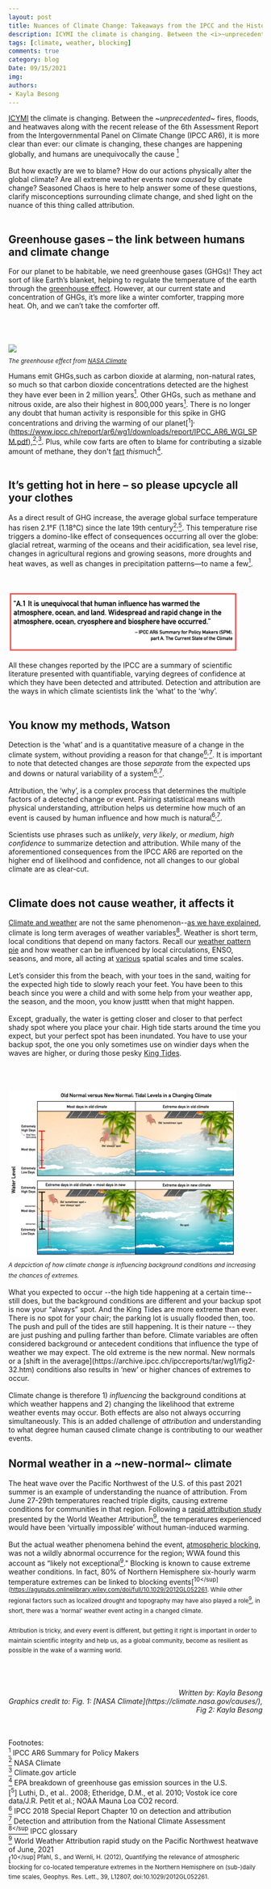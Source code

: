 ```yaml
---
layout: post
title: Nuances of Climate Change: Takeaways from the IPCC and the Historical Heat Wave of June 2021
description: ICYMI the climate is changing. Between the <i>~unprecedented~</i> fires, floods, and heatwaves along with the recent release of the 6th Assessment Report...
tags: [climate, weather, blocking]
comments: true
category: blog
Date: 09/15/2021
img: 
authors: 
- Kayla Besong
---
```

 


[ICYMI](https://www.merriam-webster.com/words-at-play/what-is-icymi#:~:text=In%20case%20you%20missed%20it,in%20case%20you%20missed%20it.) the climate is changing. Between the ~<i>unprecedented</i>~ fires, floods, and heatwaves along with the recent release of the 6th Assessment Report from the Intergovernmental Panel on Climate Change (IPCC AR6), it is more clear than ever: our climate is changing, these changes are happening globally, and humans are unequivocally the cause [<sup>1</sup>](https://www.ipcc.ch/report/ar6/wg1/downloads/report/IPCC_AR6_WGI_SPM.pdf)
<br><br>
But how exactly are we to blame? How do our actions physically alter the global climate? Are all extreme weather events now <i>caused</i> by climate change? Seasoned Chaos is here to help answer some of these questions, clarify misconceptions surrounding climate change, and shed light on the nuance of this thing called attribution.
<br><br>
<h2>Greenhouse gases – the link between humans and climate change</h2>
 
For our planet to be habitable, we need greenhouse gases (GHGs)! They act sort of like Earth’s blanket, helping to regulate the temperature of the earth through the [greenhouse effect](https://climate.nasa.gov/causes/). However, at our current state and concentration of GHGs, it’s more like a winter comforter, trapping more heat. Oh, and we can’t take the comforter off.  
<br><br>
<br><br>
<img src="/assets/img/126_Greenhouse_effect_revised_HD_English.m4v" width="90%">
<br><sub><i> The greenhouse effect from [NASA Climate](https://climate.nasa.gov/causes/)
</i></sub>



Humans emit GHGs,such as carbon dioxide at alarming, non-natural rates, so much so that carbon dioxide concentrations detected are the highest they have ever been in 2 million years[<sup>1</sup>](https://www.ipcc.ch/report/ar6/wg1/downloads/report/IPCC_AR6_WGI_SPM.pdf). Other GHGs, such as methane and nitrous oxide, are also their highest in 800,000 years[<sup>1</sup>](https://www.ipcc.ch/report/ar6/wg1/downloads/report/IPCC_AR6_WGI_SPM.pdf). There is no longer any doubt that human activity is responsible for this spike in GHG concentrations and driving the warming of our planet[<sup>1</sup>]<sup>,</sup>(https://www.ipcc.ch/report/ar6/wg1/downloads/report/IPCC_AR6_WGI_SPM.pdf),</sup>[<sup>2</sup>](https://climate.nasa.gov/causes/)<sup>,</sup>[<sup>3</sup>](https://www.climate.gov/news-features/climate-qa/are-humans-causing-or-contributing-global-warming). Plus, while cow farts are often to blame for contributing a sizable amount of methane, they don't [fart](https://www.epa.gov/ghgemissions/sources-greenhouse-gas-emissions) <i>this</i>much[<sup>4</sup>](
https://www.epa.gov/ghgemissions/sources-greenhouse-gas-emissions).
<br><br>

<h2>It’s getting hot in here – so please upcycle all your clothes</h2>
 
As a direct result of GHG increase, the average global surface temperature has risen 2.1°F (1.18°C) since the late 19th century[<sup>2</sup>](https://climate.nasa.gov/evidence/)<sup>,</sup>[<sup>5</sup>](https://www.co2.earth/co2-ice-core-data). This temperature rise triggers a domino-like effect of consequences occurring all over the globe: glacial retreat, warming of the oceans and their acidification, sea level rise,  changes in agricultural regions and growing seasons, more droughts and heat waves, as well as changes in precipitation patterns—to name a few[<sup>1</sup>](https://www.ipcc.ch/report/ar6/wg1/downloads/report/IPCC_AR6_WGI_SPM.pdf).
<br><br> 
<br><br>
<img src="/assets/img/climate_change_IPCC_quote.png" width="90%">
<br><br> 
All these changes reported by the IPCC are a summary of scientific literature presented with quantifiable, varying degrees of confidence at which they have been detected and attributed. Detection and attribution are the ways in which climate scientists link the ‘what’ to the ‘why’. <br><br> 
<h2>You know my methods, Watson</h2>
 
Detection is the ‘what’ and is a quantitative measure of a change in the climate system, without providing a reason for that change[<sup>6</sup>](https://www.ipcc.ch/site/assets/uploads/2018/02/WG1AR5_Chapter10_FINAL.pdf)<sup>,</sup>[<sup>7</sup>](https://science2017.globalchange.gov/chapter/3/#all-key-findings-div). It is important to note that detected changes are those <i>separate</i> from the expected ups and downs or natural variability of a system[<sup>6</sup>](https://www.ipcc.ch/site/assets/uploads/2018/02/WG1AR5_Chapter10_FINAL.pdf)<sup>,</sup>[<sup>7</sup>](https://science2017.globalchange.gov/chapter/3/#all-key-findings-div).
<br><br> 
Attribution, the ‘why’, is a complex process that determines the multiple factors of a detected change or event. Pairing statistical means with physical understanding, attribution helps us determine how much of an event is caused by human influence and how much is natural[<sup>6</sup>](https://www.ipcc.ch/site/assets/uploads/2018/02/WG1AR5_Chapter10_FINAL.pdf)<sup>,</sup>[<sup>7</sup>](https://science2017.globalchange.gov/chapter/3/#all-key-findings-div).
<br><br> 
Scientists use phrases such as <i>unlikely</i>, <i>very likely</i>, or <i>medium</i>, <i>high confidence</i> to summarize detection and attribution. While many of the aforementioned consequences from the IPCC AR6 are reported on the higher end of likelihood and confidence, not all changes to our global climate are as clear-cut.
<br><br> 
<h2>Climate does not cause weather, it affects it</h2>  

[Climate and weather](https://www.nationalgeographic.org/article/weather-or-climate-whats-difference/7th-grade/) are not the same phenomenon--[as we have explained](https://seasonedchaos.github.io/a-personality-test-for-our-climate-system-the-basis-for-forecasting-in-between/), climate is long term averages of weather variables[<sup>8</sup>]( https://www.ipcc-data.org/guidelines/pages/glossary/glossary_c.html). Weather is short term, local conditions that depend on many factors. Recall our [weather pattern pie](https://seasonedchaos.github.io/What-Can-the-Tropics-Tell-Us-About-Next-Weeks-Weather/) and how weather can be influenced by local circulations, ENSO, seasons, and more, all acting at [various](https://seasonedchaos.github.io/The-More-We-Learn-the-Less-We-Know-An-Introduction-to-Chaos/) spatial scales and time scales.
<br><br> 
Let’s consider this from the beach, with your toes in the sand, waiting for the expected high tide to slowly reach your feet. You have been to this beach since you were a child and with some help from your weather app, the season, and the moon, you know justtt when that might happen. 
<br><br>
Except, gradually, the water is getting closer and closer to that perfect shady spot where you place your chair. High tide starts around the time you expect, but your perfect spot has been inundated. You have to use your backup spot, the one you only sometimes use on windier days when the waves are higher, or during those pesky [King Tides](https://seasonedchaos.github.io/Flooding-the-Market/). 
<br><br>
<br><br>

<img src="/assets/img/climate_change_fig2.png" width="90%">
<br><sub><i> A depciction of how climate change is influencing background conditions and increasing the chances of extremes. 
</i></sub>
<br><br>
What you expected to occur --the high tide happening at a certain time--still does, but the background conditions are different and your backup spot is now your “always” spot. And the King Tides are more extreme than ever. There is no spot for your chair; the parking lot is usually flooded then, too. The push and pull of the tides are still happening. It is their nature -- they are just pushing and pulling farther than before. Climate variables are often considered background or antecedent conditions that influence the type of weather we may expect. The old extreme is the new normal. New normals or a [shift in the average](https://archive.ipcc.ch/ipccreports/tar/wg1/fig2-32.htm) conditions also results in ‘new’ or higher chances of extremes to occur. 
<br><br>
Climate change is therefore 1) <i>influencing</i> the background conditions at which weather happens and 2) changing the likelihood that extreme weather events may occur. Both effects are also not always occurring simultaneously. This is an added challenge of <i>attribution</i> and understanding to what degree human caused climate change is contributing to our weather events.  
<br><bt>
<h2>Normal weather in a ~new-normal~ climate</h2>

The heat wave over the Pacific Northwest of the U.S. of this past 2021 summer is an example of understanding the nuance of attribution. From June 27-29th temperatures reached triple digits, causing extreme conditions for communities in that region. Following a [rapid attribution study](https://www.worldweatherattribution.org/wp-content/uploads/NW-US-extreme-heat-2021-scientific-report-WWA.pdf) presented by the World Weather Attribution[<sup>9</sup>]( https://www.worldweatherattribution.org/wp-content/uploads/NW-US-extreme-heat-2021-scientific-report-WWA.pdf), the temperatures experienced would have been ‘virtually impossible’ without human-induced warming. 
<br><br>
But the actual weather phenomena behind the event, [atmospheric blocking](https://seasonedchaos.github.io/Traffic-Jams-and-Club-Sandwiches-in-the-Atmosphere-An-Overview-of-Blocking/), was not a wildly abnormal occurrence for the region; WWA found this account as “likely not exceptional[<sup>9</sup>]( https://www.worldweatherattribution.org/wp-content/uploads/NW-US-extreme-heat-2021-scientific-report-WWA.pdf)." Blocking is known to cause extreme weather conditions. In fact, 80% of Northern Hemisphere six-hourly warm temperature extremes can be linked to blocking events[<sup>10</sup](https://agupubs.onlinelibrary.wiley.com/doi/full/10.1029/2012GL052261. While other regional factors such as localized drought and topography may have also played a role[<sup>9</sup>]( https://www.worldweatherattribution.org/wp-content/uploads/NW-US-extreme-heat-2021-scientific-report-WWA.pdf), in short, there was a ‘normal’ weather event acting in a changed climate. 
<br><br>
Attribution is tricky, and every event is different, but getting it right is important in order to maintain scientific integrity and help us, as a global community, become as resilient as possible in the wake of a warming world.


<br><br>
<div style="text-align: right"><i> Written by: Kayla Besong</i></div>
<div style="text-align: right"><i> Graphics credit to: Fig. 1: [NASA Climate](https://climate.nasa.gov/causes/), Fig 2: Kayla Besong </i></div>

<br><br>
Footnotes:
<br>
[<sup>1</sup>](https://www.ipcc.ch/report/ar6/wg1/downloads/report/IPCC_AR6_WGI_SPM.pdf) IPCC AR6 Summary for Policy Makers
<br>
[<sup>2</sup>](https://climate.nasa.gov/causes/) NASA Climate 
<br>
[<sup>3</sup>](https://www.climate.gov/news-features/climate-qa/are-humans-causing-or-contributing-global-warming) Climate.gov article 
<br>
[<sup>4</sup>](https://www.epa.gov/ghgemissions/sources-greenhouse-gas-emissions) EPA breakdown of greenhouse gas emission sources in the U.S.
<br>
[<sup>5</sup>] Luthi, D., et al.. 2008; Etheridge, D.M., et al. 2010; Vostok ice core data/J.R. Petit et al.; NOAA Mauna Loa CO2 record.
<br>
[<sup>6</sup>](https://www.ipcc.ch/site/assets/uploads/2018/02/WG1AR5_Chapter10_FINAL.pdf) IPCC 2018 Special Report Chapter 10 on detection and attribution 
 <br>
[<sup>7</sup>](https://science2017.globalchange.gov/chapter/3/#all-key-findings-div) Detection and attribution from the National Climate Assessment 
<br>
[<sup>8</sup](https://www.ipcc-data.org/guidelines/pages/glossary/glossary_c.html) IPCC glossary 
<br>
[<sup>9</sup>](https://www.worldweatherattribution.org/wp-content/uploads/NW-US-extreme-heat-2021-scientific-report-WWA.pdf) World Weather Attribution rapid study on the Pacific Northwest heatwave of June, 2021
<br>
[<sup>10</sup] Pfahl, S., and Wernli, H. (2012), Quantifying the relevance of atmospheric blocking for co-located temperature extremes in the Northern Hemisphere on (sub-)daily time scales, Geophys. Res. Lett., 39, L12807, doi:10.1029/2012GL052261.
